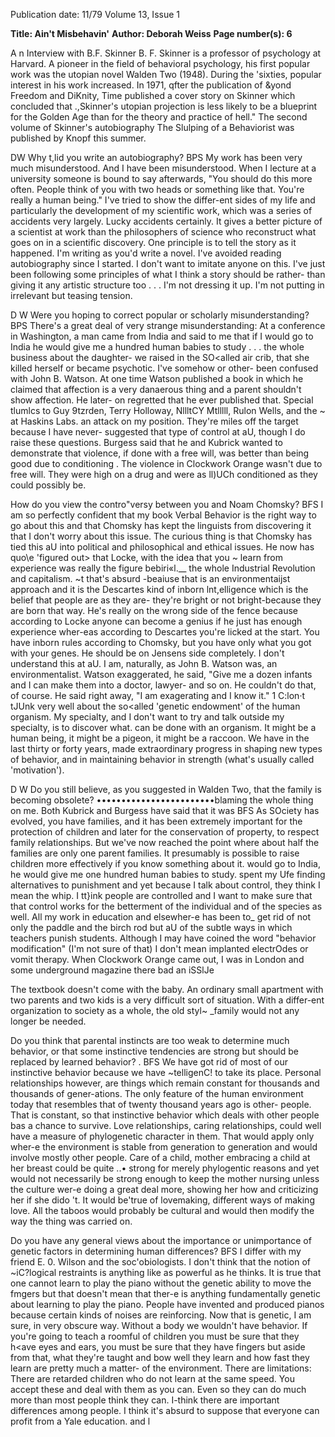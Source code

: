 Publication date: 11/79
Volume 13, Issue 1

**Title: Ain't Misbehavin'**
**Author: Deborah Weiss**
**Page number(s): 6**

A n Interview with B.F. Skinner 
B. F. Skinner is a professor of psychology at Harvard. 
A pioneer in the field of behavioral psychology, his 
first popular work was the utopian novel Walden 
Two (1948). During the 'sixties, popular interest in his 
work increased. In 1971, qfter the publication of 
&yond Freedom and DiKnity, Time published a 
cover story on Skinner which concluded that 
.,Skinner's utopian projection is less likely to be a 
blueprint for the Golden Age than for the theory and 
practice of hell." The second volume of Skinner's 
autobiography The Slulping of a Behaviorist was 
published by Knopf this summer. 

DW Why t,lid you write an autobiography? 
BPS My work has been very much 
misunderstood. And I have been misunderstood. 
When I lecture at a university someone is bound to 
say afterwards, "You should do this more often. 
People think of you with two heads or something 
like that. You're really a human being." 
I've tried to show the differ-ent sides of my life 
and particularly the development of my scientific 
work, which was a series of accidents very largely. 
Lucky accidents certainly. It gives a better picture 
of a scientist at work than the philosophers of 
science who reconstruct what goes on in a 
scientific discovery. 
One principle is to tell the story as it happened. 
I'm writing as you'd write a novel. I've avoided 
reading autobiography since I started. I don't want 
to imitate anyone on this. I've just been following 
some principles of what I think a story should be 
rather- than giving it any artistic structure 
too . . . I'm not dressing it up. I'm not putting in 
irrelevant but teasing tension. 

D W 
Were you hoping to correct popular or 
scholarly misunderstanding? 
BPS There's a great deal of very strange 
misunderstanding: 
At a conference in Washington, a man came 
from India and said to me that if I would go to 
India he would give me a hundred human babies 
to study . . . the whole business about the 
daughter- we raised in the SO<alled air crib, that 
she killed herself or became psychotic. I've 
somehow or other- been confused with John B. 
Watson. At one time Watson published a book in 
which he claimed that affection is a very 
danaerous thing and a parent shouldn't show 
affection. He later- on regretted that he ever 
published that. 
Special tlumlcs to Guy 9tzrden, Terry Holloway, 
NllltCY Mtlllll, Rulon Wells, and the ~ 
at 
Haskins Labs. 
an attack on my position. They're miles off the 
target because I have never- suggested that type of 
control at aU, though I do raise these questions. 
Burgess said that he and Kubrick wanted to 
demonstrate that violence, if done with a free will, 
was better than being good due to conditioning . 
The violence in Clockwork Orange wasn't due to 
free will. They were high on a drug and were as 
ll)UCh conditioned as they could possibly be. 

How do you view the contro"versy between 
you and Noam Chomsky? 
BFS I am so perfectly confident that my book 
Verbal Behavior is the right way to go about this 
and that Chomsky has kept the linguists from 
discovering it that I don't worry about this issue. 
The curious thing is that Chomsky has tied this 
aU into political and philosophical and ethical 
issues. He now has quo\e 'figured out> that Locke, 
with the idea that you ~ 
learn from experience 
was really the figure bebiri«l.__ the whole Industrial 
Revolution and capitalism. ~t that's absurd 
-beaiuse that is an environmentaijst approach and 
it is the Descartes kind of inborn lnt,elligence which 
is the belief that people are as they are- they're 
bright or not bright-because they are born that 
way. He's really on the wrong side of the fence 
because according to Locke anyone can become a 
genius if he just has enough experience wher-eas 
according to Descartes you're licked at the start. 
You have inborn rules according to Chomsky, but 
you have only what you got with your genes. 
He should be on Jensens side completely. I 
don't understand this at aU. 
I am, naturally, as John B. Watson was, an 
environmentalist. Watson exaggerated, he said, 
"Give me a dozen infants and I can make them 
into a doctor, lawyer- and so on. He couldn't do 
that, of course. He said right away, "I am 
exagerating and I know it." 
1 C:lon·t tJUnk very well about the so<alled 
'genetic endowment' of the human organism. My 
specialty, and I don't want to try and talk outside 
my specialty, is to discover what. can be done with 
an organism. It might be a human being, it might 
be a pigeon, it might be a raccoon. We have in the 
last thirty or forty years, made extraordinary 
progress in shaping new types of behavior, and in 
maintaining behavior in strength (what's usually 
called 'motivation'). 

D W Do you still believe, as you suggested in 
Walden Two, that the family is becoming 
obsolete? 
••••••••••••••••••••••••blaming the whole thing on me. 
Both Kubrick and Burgess have said that it was 
BFS As SOciety has evolved, you have families, 
and it has been extremely important for the 
protection of children and later for the 
conservation of property, to respect family 
relationships. But we've now reached the point 
where about half the families are only one parent 
families. It presumably is possible to raise children 
more effectively if you know something about it. 
would go to India, he would give me one hundred 
human babies to study. 
spent 
my Ufe finding alternatives to 
punishment and yet because I talk about control, 
they think I mean the whip. I tt}ink people are 
controlled and I want to make sure that that 
control works for the betterment of the individual 
and of the species as well. All my work in 
education and elsewher-e has been to_ get rid of not 
only the paddle and the birch rod but aU of the 
subtle ways in which teachers punish students. 
Although I may have coined the word "behavior 
modification" (I'm not sure of that) I don't mean 
implanted electrOdes or vomit therapy. When 
Clockwork Orange came out, I was in London and 
some underground magazine there bad an iSSlJe 

The textbook doesn't come with the baby. An 
ordinary small apartment with two parents and 
two kids is a very difficult sort of situation. With 
a differ-ent organization to society as a whole, the 
old styl~ _family would not any longer be needed. 

Do you think that parental instincts are too 
weak to determine much behavior, or that some 
instinctive tendencies are strong but should be 
replaced by learned behavior? 
. 
BFS We have got rid of most of our instinctive 
behavior because we have ~telligenC! to take its place. 
Personal relationships however, are things which 
remain constant for thousands and thousands of 
gener-ations. The only feature of the human 
environment today that resembles that of twenty 
thousand years ago is other- people. That is 
constant, so that instinctive behavior which deals 
with other people bas a chance to survive. Love 
relationships, caring relationships, could well have 
a measure of phylogenetic character in them. That 
would apply only wher-e the environment is stable 
from generation to generation and would involve 
mostly other people. Care of a child, mother 
embracing a child at her breast could be quite 
..• 
strong for merely phylogentic reasons and yet 
would not necessarily be strong enough to keep the 
mother nursing unless the culture wer-e doing a 
great deal more, showing her how and criticizing 
her if she dido 't. 
It would be'true of lovemaking, different ways 
of making love. All the taboos would probably be 
cultural and would then modify the way the thing 
was carried on. 

Do you have any general views about the 
importance or unimportance of genetic factors in 
determining human differences? 
BFS I differ with my friend E. 0. Wilson and 
the soc'obiologists. I don't think that the notion of 
~iC?logical restraints is anything like as powerful as 
he thinks. It is true that one cannot learn to play 
the piano without the genetic ability to move the 
fmgers but that doesn't mean that ther-e is 
anything fundamentally genetic about learning to 
play the piano. People have invented and produced 
pianos because certain kinds of noises are 
reinforcing. Now that is genetic, I am sure, in very 
obscure way. 
Without a body we wouldn't have behavior. If 
you're going to teach a roomful of children you 
must be sure that they h<ave eyes and ears, you 
must be sure that they have fingers but aside from 
that, what they're taught and bow well they learn 
and how fast they learn are pretty much a matter-
of the environment. There are limitations: There 
are retarded children who do not learn at the same 
speed. You accept these and deal with them as you 
can. Even so they can do much more than most 
people think they can. 
I-think there are important differences among 
people. I think it's absurd to suppose that 
everyone can profit from a Yale education. and 
l
